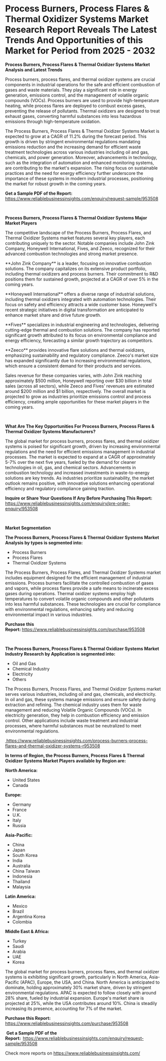 <p><h1>Process Burners, Process Flares & Thermal Oxidizer Systems Market Research Report Reveals The Latest Trends And Opportunities of this Market for Period from 2025 - 2032</h1></p><p><strong>Process Burners, Process Flares & Thermal Oxidizer Systems Market Analysis and Latest Trends</strong></p>
<p><p>Process burners, process flares, and thermal oxidizer systems are crucial components in industrial operations for the safe and efficient combustion of gases and waste materials. They play a significant role in energy generation, emissions control, and the management of volatile organic compounds (VOCs). Process burners are used to provide high-temperature heating, while process flares are deployed to combust excess gases, preventing the release of pollutants. Thermal oxidizers are designed to treat exhaust gases, converting harmful substances into less hazardous emissions through high-temperature oxidation.</p><p>The Process Burners, Process Flares & Thermal Oxidizer Systems Market is expected to grow at a CAGR of 11.2% during the forecast period. This growth is driven by stringent environmental regulations mandating emissions reduction and the increasing demand for efficient waste treatment technologies across various industries including oil and gas, chemicals, and power generation. Moreover, advancements in technology, such as the integration of automation and enhanced monitoring systems, are contributing to the market's expansion. The rising focus on sustainable practices and the need for energy efficiency further underscore the importance of these systems in modern industrial processes, positioning the market for robust growth in the coming years.</p></p>
<p><strong>Get a Sample PDF of the Report:&nbsp;</strong> <a href="https://www.reliablebusinessinsights.com/enquiry/request-sample/953508?utm_campaign=2275&utm_medium=2&utm_source=Github&utm_content=ia&utm_term=23022025&utm_id=process-burners-process-flares-thermal-oxidizer-systems">https://www.reliablebusinessinsights.com/enquiry/request-sample/953508</a></p>
<p>&nbsp;</p>
<p><strong>Process Burners, Process Flares & Thermal Oxidizer Systems Major Market Players</strong></p>
<p><p>The competitive landscape of the Process Burners, Process Flares, and Thermal Oxidizer Systems market features several key players, each contributing uniquely to the sector. Notable companies include John Zink Company, Honeywell International, Fives, and Zeeco, recognized for their advanced combustion technologies and strong market presence.</p><p>**John Zink Company** is a leader, focusing on innovative combustion solutions. The company capitalizes on its extensive product portfolio, including thermal oxidizers and process burners. Their commitment to R&D positions them for sustained growth, projected at a CAGR of over 5% in the coming years. </p><p>**Honeywell International** offers a diverse range of industrial solutions, including thermal oxidizers integrated with automation technologies. Their focus on safety and efficiency attracts a wide customer base. Honeywell's recent strategic initiatives in digital transformation are anticipated to enhance market share and drive future growth.</p><p>**Fives** specializes in industrial engineering and technologies, delivering cutting-edge thermal and combustion solutions. The company has reported significant growth attributed to its focus on environmental compliance and energy efficiency, forecasting a similar growth trajectory as competitors.</p><p>**Zeeco** provides innovative flare solutions and thermal oxidizers, emphasizing sustainability and regulatory compliance. Zeeco's market size has expanded significantly due to increasing environmental regulations, which ensure a consistent demand for their products and services.</p><p>Sales revenue for these companies varies, with John Zink reaching approximately $500 million, Honeywell reporting over $30 billion in total sales (across all sectors), while Zeeco and Fives' revenues are estimated around $200 million and $1 billion, respectively. The overall market is projected to grow as industries prioritize emissions control and process efficiency, creating ample opportunities for these market players in the coming years.</p></p>
<p>&nbsp;</p>
<p><strong>What Are The Key Opportunities For Process Burners, Process Flares & Thermal Oxidizer Systems Manufacturers?</strong></p>
<p><p>The global market for process burners, process flares, and thermal oxidizer systems is poised for significant growth, driven by increasing environmental regulations and the need for efficient emissions management in industrial processes. The market is expected to expand at a CAGR of approximately 5-7% over the next five years, fueled by the demand for cleaner technologies in oil, gas, and chemical sectors. Advancements in combustion technology and increased investments in waste-to-energy solutions are key trends. As industries prioritize sustainability, the market outlook remains positive, with innovative solutions enhancing operational efficiency and regulatory compliance gaining traction.</p></p>
<p><strong>Inquire or Share Your Questions If Any Before Purchasing This Report:</strong> <a href="https://www.reliablebusinessinsights.com/enquiry/pre-order-enquiry/953508?utm_campaign=2275&utm_medium=2&utm_source=Github&utm_content=ia&utm_term=23022025&utm_id=process-burners-process-flares-thermal-oxidizer-systems">https://www.reliablebusinessinsights.com/enquiry/pre-order-enquiry/953508</a></p>
<p>&nbsp;</p>
<p><strong>Market Segmentation</strong></p>
<p><strong>The Process Burners, Process Flares & Thermal Oxidizer Systems Market Analysis by types is segmented into:</strong></p>
<p><ul><li>Process Burners</li><li>Process Flares</li><li>Thermal Oxidizer Systems</li></ul></p>
<p><p>The Process Burners, Process Flares, and Thermal Oxidizer Systems market includes equipment designed for the efficient management of industrial emissions. Process burners facilitate the controlled combustion of gases and vapors, while process flares provide a safe means to incinerate excess gases during operations. Thermal oxidizer systems employ high temperatures to convert volatile organic compounds and other pollutants into less harmful substances. These technologies are crucial for compliance with environmental regulations, enhancing safety and reducing environmental impact in various industries.</p></p>
<p><strong>Purchase this Report:&nbsp;</strong><a href="https://www.reliablebusinessinsights.com/purchase/953508?utm_campaign=2275&utm_medium=2&utm_source=Github&utm_content=ia&utm_term=23022025&utm_id=process-burners-process-flares-thermal-oxidizer-systems">https://www.reliablebusinessinsights.com/purchase/953508</a></p>
<p>&nbsp;</p>
<p><strong>The Process Burners, Process Flares & Thermal Oxidizer Systems Market Industry Research by Application is segmented into:</strong></p>
<p><ul><li>Oil and Gas</li><li>Chemical Industry</li><li>Electricity</li><li>Others</li></ul></p>
<p><p>The Process Burners, Process Flares, and Thermal Oxidizer Systems market serves various industries, including oil and gas, chemicals, and electricity. In oil and gas, these systems manage emissions and ensure safety during extraction and refining. The chemical industry uses them for waste management and reducing Volatile Organic Compounds (VOCs). In electricity generation, they help in combustion efficiency and emission control. Other applications include waste treatment and industrial processes, where harmful substances must be neutralized to meet environmental regulations.</p></p>
<p><a href="https://www.reliablebusinessinsights.com/process-burners-process-flares-and-thermal-oxidizer-systems-r953508?utm_campaign=2275&utm_medium=2&utm_source=Github&utm_content=ia&utm_term=23022025&utm_id=process-burners-process-flares-thermal-oxidizer-systems">&nbsp;https://www.reliablebusinessinsights.com/process-burners-process-flares-and-thermal-oxidizer-systems-r953508</a></p>
<p><strong>In terms of Region, the Process Burners, Process Flares & Thermal Oxidizer Systems Market Players available by Region are:</strong></p>
<p>
    <p> <strong> North America: </strong>
        <ul>
            <li>United States</li>
            <li>Canada</li>
        </ul>
        </p> 
    <p> <strong> Europe: </strong>
        <ul>
            <li>Germany</li>
            <li>France</li>
            <li>U.K.</li>
            <li>Italy</li>
            <li>Russia</li>
        </ul>
        </p> 
    <p> <strong> Asia-Pacific: </strong>
        <ul>
            <li>China</li>
            <li>Japan</li>
            <li>South Korea</li>
            <li>India</li>
            <li>Australia</li>
            <li>China Taiwan</li>
            <li>Indonesia</li>
            <li>Thailand</li>
            <li>Malaysia</li>
        </ul>
        </p> 
    <p> <strong> Latin America: </strong>
        <ul>
            <li>Mexico</li>
            <li>Brazil</li>
            <li>Argentina Korea</li>
            <li>Colombia</li>
        </ul>
        </p> 
    <p> <strong> Middle East & Africa: </strong>
        <ul>
            <li>Turkey</li>
            <li>Saudi</li>
            <li>Arabia</li>
            <li>UAE</li>
            <li>Korea</li>
        </ul>
    </p>
    </p>
<p><p>The global market for process burners, process flares, and thermal oxidizer systems is exhibiting significant growth, particularly in North America, Asia-Pacific (APAC), Europe, the USA, and China. North America is anticipated to dominate, holding approximately 30% market share, driven by stringent environmental regulations. APAC is expected to follow closely with around 28% share, fueled by industrial expansion. Europe's market share is projected at 25%, while the USA contributes around 10%. China is steadily increasing its presence, accounting for 7% of the market.</p></p>
<p><strong>Purchase this Report: </strong><a href="https://www.reliablebusinessinsights.com/purchase/953508?utm_campaign=2275&utm_medium=2&utm_source=Github&utm_content=ia&utm_term=23022025&utm_id=process-burners-process-flares-thermal-oxidizer-systems">https://www.reliablebusinessinsights.com/purchase/953508</a></p>
<p>&nbsp;<strong>Get a Sample PDF of the Report:&nbsp;&nbsp;</strong><a href="https://www.reliablebusinessinsights.com/enquiry/request-sample/953508?utm_campaign=2275&utm_medium=2&utm_source=Github&utm_content=ia&utm_term=23022025&utm_id=process-burners-process-flares-thermal-oxidizer-systems">https://www.reliablebusinessinsights.com/enquiry/request-sample/953508</a></p>
<p><strong></strong></p>
<p>Check more reports on <a href="https://www.reliablebusinessinsights.com/?utm_campaign=2275&utm_medium=2&utm_source=Github&utm_content=ia&utm_term=23022025&utm_id=process-burners-process-flares-thermal-oxidizer-systems">https://www.reliablebusinessinsights.com/</a></p>